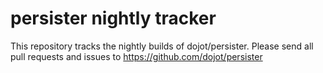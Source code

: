 # persister nightly tracker

This repository tracks the nightly builds of dojot/persister.
Please send all pull requests and issues to https://github.com/dojot/persister
